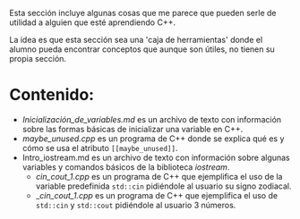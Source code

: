 Esta sección incluye algunas cosas que me parece que pueden serle de utilidad a alguien que esté aprendiendo C++.

La idea es que esta sección sea una 'caja de herramientas' donde el alumno pueda encontrar conceptos que aunque son útiles, no tienen su propia sección.

# Contenido:
* _Inicialización_de_variables.md_ es un archivo de texto con información sobre las formas básicas de inicializar una variable en C++.
* _maybe_unused.cpp_ es un programa de C++ donde se explica qué es y cómo se usa el atributo `[[maybe_unused]]`.
* Intro_iostream.md es un archivo de texto con información sobre algunas variables y comandos básicos de la biblioteca _iostream_.
    * _cin_cout_1.cpp_ es un programa de C++ que ejemplifica el uso de la variable predefinida `std::cin` pidiéndole al usuario su signo zodiacal.
    * __cin_cout_1.cpp_ es un programa de C++ que ejemplifica el uso de `std::cin` y `std::cout` pidiéndole al usuario 3 números.

